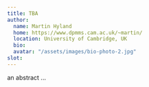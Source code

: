 ```yaml
---
title: TBA 
author: 
  name: Martin Hyland
  home: https://www.dpmms.cam.ac.uk/~martin/
  location: University of Cambridge, UK
  bio: 
  avatar: "/assets/images/bio-photo-2.jpg"
slot:
---
```


an abstract ... 


